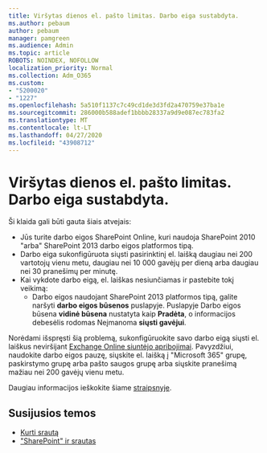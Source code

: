 ```yaml
---
title: Viršytas dienos el. pašto limitas. Darbo eiga sustabdyta.
ms.author: pebaum
author: pebaum
manager: pamgreen
ms.audience: Admin
ms.topic: article
ROBOTS: NOINDEX, NOFOLLOW
localization_priority: Normal
ms.collection: Adm_O365
ms.custom:
- "5200020"
- "1227"
ms.openlocfilehash: 5a510f1137c7c49cd1de3d3fd2a470759e37ba1e
ms.sourcegitcommit: 286000b588adef1bbbb28337a9d9e087ec783fa2
ms.translationtype: MT
ms.contentlocale: lt-LT
ms.lasthandoff: 04/27/2020
ms.locfileid: "43908712"
---
```

# <a name="daily-email-limit-exceeded-workflow-is-suspended"></a>Viršytas dienos el. pašto limitas. Darbo eiga sustabdyta.

Ši klaida gali būti gauta šiais atvejais:

- Jūs turite darbo eigos SharePoint Online, kuri naudoja SharePoint 2010 "arba" SharePoint 2013 darbo eigos platformos tipą.
- Darbo eiga sukonfigūruota siųsti pasirinktinį el. laišką daugiau nei 200 vartotojų vienu metu, daugiau nei 10 000 gavėjų per dieną arba daugiau nei 30 pranešimų per minutę.
- Kai vykdote darbo eigą, el. laiškas nesiunčiamas ir pastebite tokį veikimą:
    - Darbo eigos naudojant SharePoint 2013 platformos tipą, galite naršyti **darbo eigos būsenos** puslapyje. Puslapyje Darbo eigos būsena **vidinė būsena** nustatyta kaip **Pradėta**, o informacijos debesėlis rodomas Neįmanoma **siųsti gavėjui**.

Norėdami išspręsti šią problemą, sukonfigūruokite savo darbo eigą siųsti el. laiškus neviršijant [Exchange Online siuntėjo apribojimai](https://docs.microsoft.com/office365/servicedescriptions/exchange-online-service-description/exchange-online-limits#recipientlimits). Pavyzdžiui, naudokite darbo eigos pauzę, siųskite el. laišką į "Microsoft 365" grupę, paskirstymo grupę arba pašto saugos grupę arba siųskite pranešimą mažiau nei 200 gavėjų vienu metu.


Daugiau informacijos ieškokite šiame [straipsnyje](https://support.microsoft.com/help/3150442/daily-email-limit-has-exceeded-and-your-workflow-has-been-suspended-or).

## <a name="related-topics"></a>Susijusios temos
- [Kurti srautą](https://support.office.com/article/Create-a-flow-for-a-list-or-library-in-SharePoint-Online-or-OneDrive-for-Business-a9c3e03b-0654-46af-a254-20252e580d01) 
- ["SharePoint" ir srautas](https://flow.microsoft.com/blog/sharepoint-and-flow/) 